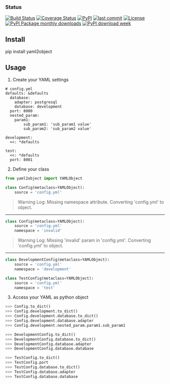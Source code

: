### Status
[![Build Status](https://travis-ci.org/imravishar/yaml2object.svg?branch=master)](https://travis-ci.org/imravishar/yaml2object)
[![Coverage Status](https://coveralls.io/repos/github/imravishar/yaml2object/badge.svg)](https://coveralls.io/github/imravishar/yaml2object)
[![PyPI](https://img.shields.io/pypi/v/yaml2object.svg)](https://pypi.python.org/pypi/yaml2object)
[![last commit](https://img.shields.io/github/last-commit/imravishar/yaml2object.svg?label=last%20commit)](https://github.com/imravishar/yaml2object/commits/master)
[![License](https://img.shields.io/hexpm/l/plug.svg)](https://tldrlegal.com/license/apache-license-2.0-(apache-2.0))
[![PyPI Package monthly downloads](https://img.shields.io/pypi/dm/yaml2object.svg?style=flat)](https://pypi.python.org/pypi/yaml2object)
[![PyPI download week](https://img.shields.io/pypi/dw/yaml2object.svg)](https://pypi.python.org/pypi/yaml2object)


Install
-------

pip install yaml2object

Usage
------
1. Create your YAML settings
```
# config.yml
defaults: &defaults
  database:
    adapter: postgresql
    database: development
  port: 8000
  nested_param:
    param1:
        sub_param1: 'sub_param1 value'
        sub_param2: 'sub_param2 value'

development:
  <<: *defaults

test:
  <<: *defaults
  port: 8001

```
2. Define your class

```python
from yaml2object import YAMLObject

class Config(metaclass=YAMLObject):
    source = 'config.yml'
```
> Warning Log: Missing namespace attribute. Converting 'config.yml' to object.
---

```python
class Config(metaclass=YAMLObject):
    source = 'config.yml'
    namespace = 'invalid'
```
> Warning Log: Missing 'invalid' param in 'config.yml'. Converting 'config.yml' to object.
---

```python
class DevelopmentConfig(metaclass=YAMLObject):
    source = 'config.yml'
    namespace = 'development'

class TestConfig(metaclass=YAMLObject):
    source = 'config.yml'
    namespace = 'test'

```

3. Access your YAML as python object
```python
>>> Config.to_dict()
>>> Config.development.to_dict()
>>> Config.development.database.to_dict()
>>> Config.development.database.adapter
>>> Config.development.nested_param.param1.sub_param1

>>> DevelopmentConfig.to_dict()
>>> DevelopmentConfig.database.to_dict()
>>> DevelopmentConfig.database.adapter
>>> DevelopmentConfig.database.database

>>> TestConfig.to_dict()
>>> TestConfig.port
>>> TestConfig.database.to_dict()
>>> TestConfig.database.adapter
>>> TestConfig.database.database
```
